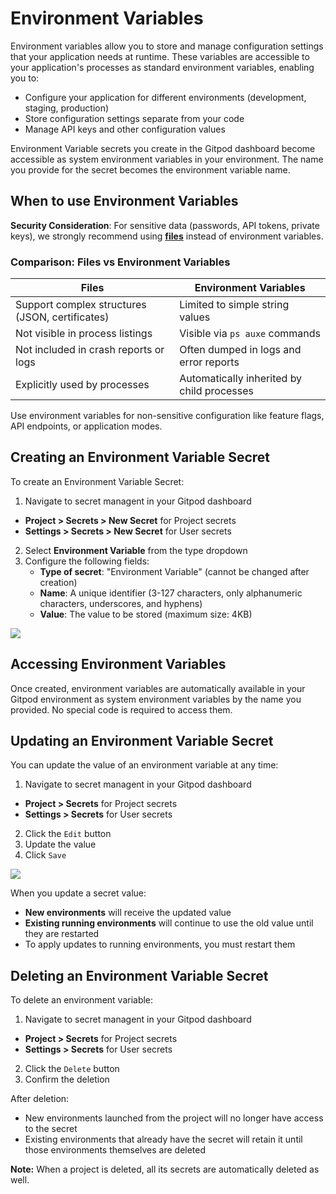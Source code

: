 # Environment Variables

Environment variables allow you to store and manage configuration settings that your application needs at runtime. These variables are accessible to your application's processes as standard environment variables, enabling you to:

* Configure your application for different environments (development, staging, production)
* Store configuration settings separate from your code
* Manage API keys and other configuration values

Environment Variable secrets you create in the Gitpod dashboard become accessible as system environment variables in your environment. The name you provide for the secret becomes the environment variable name.

## When to use Environment Variables

**Security Consideration**: For sensitive data (passwords, API tokens, private keys), we strongly recommend using [**files**](/flex/secrets/files) instead of environment variables.

### Comparison: Files vs Environment Variables

| Files                                           | Environment Variables                      |
| ----------------------------------------------- | ------------------------------------------ |
| Support complex structures (JSON, certificates) | Limited to simple string values            |
| Not visible in process listings                 | Visible via `ps auxe` commands             |
| Not included in crash reports or logs           | Often dumped in logs and error reports     |
| Explicitly used by processes                    | Automatically inherited by child processes |

Use environment variables for non-sensitive configuration like feature flags, API endpoints, or application modes.

## Creating an Environment Variable Secret

To create an Environment Variable Secret:

1. Navigate to secret managent in your Gitpod dashboard

* **Project > Secrets > New Secret** for Project secrets
* **Settings > Secrets > New Secret** for User secrets

2. Select **Environment Variable** from the type dropdown
3. Configure the following fields:
   * **Type of secret**: "Environment Variable" (cannot be changed after creation)
   * **Name**: A unique identifier (3-127 characters, only alphanumeric characters, underscores, and hyphens)
   * **Value**: The value to be stored (maximum size: 4KB)

<Frame caption="Secrets Create Environment">
  <img src="https://www.gitpod.io/images/docs/flex/secrets/secret-create-envvar.png" />
</Frame>

## Accessing Environment Variables

Once created, environment variables are automatically available in your Gitpod environment as system environment variables by the name you provided. No special code is required to access them.

## Updating an Environment Variable Secret

You can update the value of an environment variable at any time:

1. Navigate to secret managent in your Gitpod dashboard

* **Project > Secrets** for Project secrets
* **Settings > Secrets** for User secrets

2. Click the `Edit` button
3. Update the value
4. Click `Save`

<Frame caption="Secrets Update Environment">
  <img src="https://www.gitpod.io/images/docs/flex/secrets/secret-update-envvar.png" />
</Frame>

When you update a secret value:

* **New environments** will receive the updated value
* **Existing running environments** will continue to use the old value until they are restarted
* To apply updates to running environments, you must restart them

## Deleting an Environment Variable Secret

To delete an environment variable:

1. Navigate to secret managent in your Gitpod dashboard

* **Project > Secrets** for Project secrets
* **Settings > Secrets** for User secrets

2. Click the `Delete` button
3. Confirm the deletion

After deletion:

* New environments launched from the project will no longer have access to the secret
* Existing environments that already have the secret will retain it until those environments themselves are deleted

**Note:** When a project is deleted, all its secrets are automatically deleted as well.
